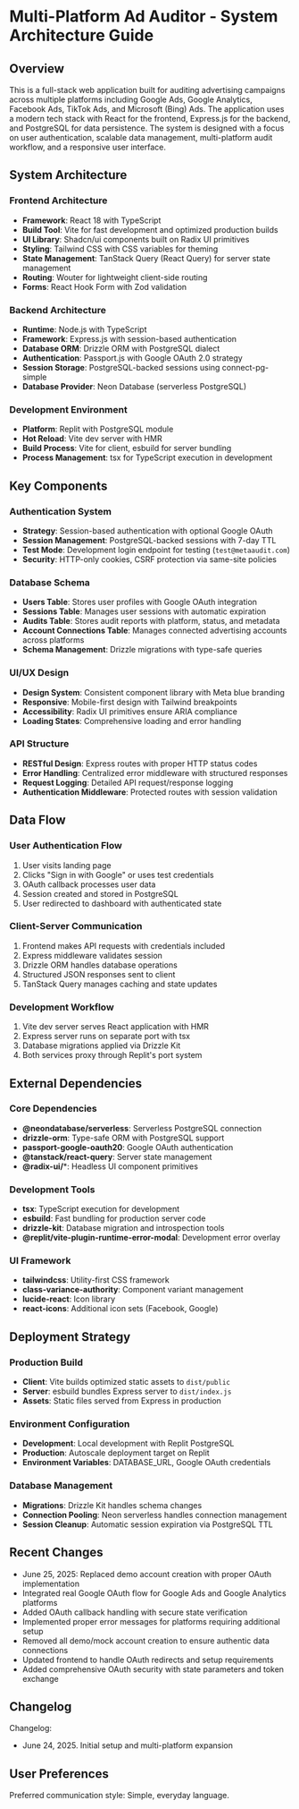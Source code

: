 # Multi-Platform Ad Auditor - System Architecture Guide

## Overview

This is a full-stack web application built for auditing advertising campaigns across multiple platforms including Google Ads, Google Analytics, Facebook Ads, TikTok Ads, and Microsoft (Bing) Ads. The application uses a modern tech stack with React for the frontend, Express.js for the backend, and PostgreSQL for data persistence. The system is designed with a focus on user authentication, scalable data management, multi-platform audit workflow, and a responsive user interface.

## System Architecture

### Frontend Architecture
- **Framework**: React 18 with TypeScript
- **Build Tool**: Vite for fast development and optimized production builds
- **UI Library**: Shadcn/ui components built on Radix UI primitives
- **Styling**: Tailwind CSS with CSS variables for theming
- **State Management**: TanStack Query (React Query) for server state management
- **Routing**: Wouter for lightweight client-side routing
- **Forms**: React Hook Form with Zod validation

### Backend Architecture
- **Runtime**: Node.js with TypeScript
- **Framework**: Express.js with session-based authentication
- **Database ORM**: Drizzle ORM with PostgreSQL dialect
- **Authentication**: Passport.js with Google OAuth 2.0 strategy
- **Session Storage**: PostgreSQL-backed sessions using connect-pg-simple
- **Database Provider**: Neon Database (serverless PostgreSQL)

### Development Environment
- **Platform**: Replit with PostgreSQL module
- **Hot Reload**: Vite dev server with HMR
- **Build Process**: Vite for client, esbuild for server bundling
- **Process Management**: tsx for TypeScript execution in development

## Key Components

### Authentication System
- **Strategy**: Session-based authentication with optional Google OAuth
- **Session Management**: PostgreSQL-backed sessions with 7-day TTL
- **Test Mode**: Development login endpoint for testing (`test@metaaudit.com`)
- **Security**: HTTP-only cookies, CSRF protection via same-site policies

### Database Schema
- **Users Table**: Stores user profiles with Google OAuth integration
- **Sessions Table**: Manages user sessions with automatic expiration
- **Audits Table**: Stores audit reports with platform, status, and metadata
- **Account Connections Table**: Manages connected advertising accounts across platforms
- **Schema Management**: Drizzle migrations with type-safe queries

### UI/UX Design
- **Design System**: Consistent component library with Meta blue branding
- **Responsive**: Mobile-first design with Tailwind breakpoints
- **Accessibility**: Radix UI primitives ensure ARIA compliance
- **Loading States**: Comprehensive loading and error handling

### API Structure
- **RESTful Design**: Express routes with proper HTTP status codes
- **Error Handling**: Centralized error middleware with structured responses
- **Request Logging**: Detailed API request/response logging
- **Authentication Middleware**: Protected routes with session validation

## Data Flow

### User Authentication Flow
1. User visits landing page
2. Clicks "Sign in with Google" or uses test credentials
3. OAuth callback processes user data
4. Session created and stored in PostgreSQL
5. User redirected to dashboard with authenticated state

### Client-Server Communication
1. Frontend makes API requests with credentials included
2. Express middleware validates session
3. Drizzle ORM handles database operations
4. Structured JSON responses sent to client
5. TanStack Query manages caching and state updates

### Development Workflow
1. Vite dev server serves React application with HMR
2. Express server runs on separate port with tsx
3. Database migrations applied via Drizzle Kit
4. Both services proxy through Replit's port system

## External Dependencies

### Core Dependencies
- **@neondatabase/serverless**: Serverless PostgreSQL connection
- **drizzle-orm**: Type-safe ORM with PostgreSQL support
- **passport-google-oauth20**: Google OAuth authentication
- **@tanstack/react-query**: Server state management
- **@radix-ui/***: Headless UI component primitives

### Development Tools
- **tsx**: TypeScript execution for development
- **esbuild**: Fast bundling for production server code
- **drizzle-kit**: Database migration and introspection tools
- **@replit/vite-plugin-runtime-error-modal**: Development error overlay

### UI Framework
- **tailwindcss**: Utility-first CSS framework
- **class-variance-authority**: Component variant management
- **lucide-react**: Icon library
- **react-icons**: Additional icon sets (Facebook, Google)

## Deployment Strategy

### Production Build
- **Client**: Vite builds optimized static assets to `dist/public`
- **Server**: esbuild bundles Express server to `dist/index.js`
- **Assets**: Static files served from Express in production

### Environment Configuration
- **Development**: Local development with Replit PostgreSQL
- **Production**: Autoscale deployment target on Replit
- **Environment Variables**: DATABASE_URL, Google OAuth credentials

### Database Management
- **Migrations**: Drizzle Kit handles schema changes
- **Connection Pooling**: Neon serverless handles connection management
- **Session Cleanup**: Automatic session expiration via PostgreSQL TTL

## Recent Changes

- June 25, 2025: Replaced demo account creation with proper OAuth implementation
- Integrated real Google OAuth flow for Google Ads and Google Analytics platforms
- Added OAuth callback handling with secure state verification
- Implemented proper error messages for platforms requiring additional setup
- Removed all demo/mock account creation to ensure authentic data connections
- Updated frontend to handle OAuth redirects and setup requirements
- Added comprehensive OAuth security with state parameters and token exchange

## Changelog

Changelog:
- June 24, 2025. Initial setup and multi-platform expansion

## User Preferences

Preferred communication style: Simple, everyday language.